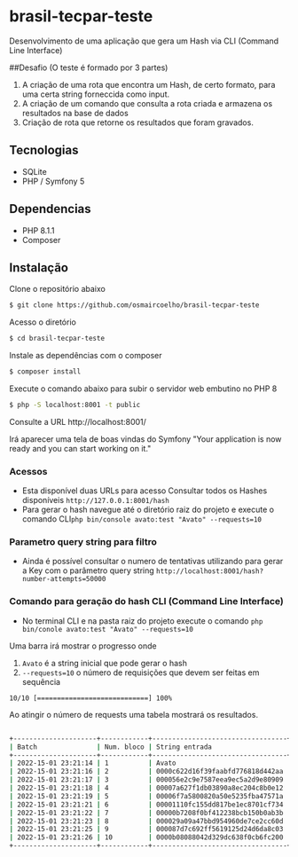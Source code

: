 # brasil-tecpar-teste

Desenvolvimento de uma aplicação que gera um Hash via CLI (Command Line Interface)

##Desafio (O teste é formado por 3 partes)
1. A criação de uma rota que encontra um Hash, de certo formato, para uma certa string forneccida como input.
2. A criação de um comando que consulta a rota criada e armazena os resultados na base de dados
3. Criação de rota que retorne os resultados que foram gravados.

## Tecnologias
- SQLite
- PHP / Symfony 5

## Dependencias
- PHP 8.1.1
- Composer

## Instalação

Clone o repositório abaixo

```bash
$ git clone https://github.com/osmaircoelho/brasil-tecpar-teste
```

Acesso o diretório

```bash
$ cd brasil-tecpar-teste
```
Instale as dependências com o composer

```bash
$ composer install
```

Execute o comando abaixo para subir o servidor web embutino no PHP 8

```bash
$ php -S localhost:8001 -t public  
```
Consulte a URL http://localhost:8001/ 

Irá aparecer uma tela de boas vindas do Symfony "Your application is now ready and you can start working on it."

### Acessos
- Esta disponível duas URLs para acesso
  Consultar todos os Hashes disponíveis `http://127.0.0.1:8001/hash`
- Para gerar o hash navegue até o  diretório raiz do projeto e execute o comando CLI`php bin/console avato:test "Avato" --requests=10 `

### Parametro query string para filtro
- Ainda é possível consultar o numero de tentativas utilizando para gerar a Key  com o parâmetro query string `http://localhost:8001/hash?number-attempts=50000`

### Comando para geração do hash CLI (Command Line Interface)

- No terminal CLI e na pasta raiz do projeto execute o comando
`php bin/conole avato:test "Avato" --requests=10`
  
Uma barra irá mostrar o progresso onde 
1. `Avato` é a string inicial que pode gerar o hash
2. `--requests=10` o número de requisições que devem ser feitas em sequência

`10/10 [============================] 100%`

Ao atingir o número de requests uma tabela mostrará os resultados.

```bash

+---------------------+------------+----------------------------------+------------------+----------------------------------+------------+
| Batch               | Num. bloco | String entrada                   | Chave encontrada | Hash gerado                      | Tentativas |
+---------------------+------------+----------------------------------+------------------+----------------------------------+------------+
| 2022-15-01 23:21:14 | 1          | Avato                            | Tyrl8eKN         | 0000c622d16f39faabfd776818d442aa | 40238      |
| 2022-15-01 23:21:16 | 2          | 0000c622d16f39faabfd776818d442aa | iT2uNhcj         | 000056e2c9e7587eea9ec5a2d9e80909 | 36492      |
| 2022-15-01 23:21:17 | 3          | 000056e2c9e7587eea9ec5a2d9e80909 | UHWE7n3N         | 00007a627f1db03890a8ec204c8b0e12 | 93606      |
| 2022-15-01 23:21:18 | 4          | 00007a627f1db03890a8ec204c8b0e12 | sxLFjirA         | 00006f7a5800820a50e5235fba47571a | 4068       |
| 2022-15-01 23:21:19 | 5          | 00006f7a5800820a50e5235fba47571a | 8EyoUCYJ         | 00001110fc155dd817be1ec8701cf734 | 39914      |
| 2022-15-01 23:21:21 | 6          | 00001110fc155dd817be1ec8701cf734 | XDP5Yg3r         | 00000b7208f0bf412238bcb150b0ab3b | 50434      |
| 2022-15-01 23:21:22 | 7          | 00000b7208f0bf412238bcb150b0ab3b | bFXj6NZ9         | 000029a09a47bbd954960de7ce2cc60d | 251739     |
| 2022-15-01 23:21:23 | 8          | 000029a09a47bbd954960de7ce2cc60d | wMAFYHQR         | 000087d7c692ff5619125d24d6da8c03 | 7681       |
| 2022-15-01 23:21:25 | 9          | 000087d7c692ff5619125d24d6da8c03 | G1fMVom5         | 0000b08088042d329dc638f0cb6fc200 | 23758      |
| 2022-15-01 23:21:26 | 10         | 0000b08088042d329dc638f0cb6fc200 | D02u8HcR         | 00006f02267795089830b1f2cdc7a04f | 1074       |
+---------------------+------------+----------------------------------+------------------+----------------------------------+------------+
```


